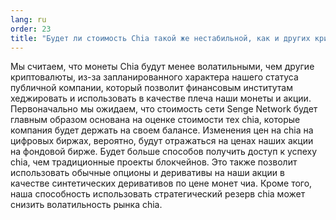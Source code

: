 ```yaml
---
lang: ru
order: 23
title: "Будет ли стоимость Chia такой же нестабильной, как и других криптовалют?"
---
```


Мы считаем, что монеты Chia будут менее волатильными, чем другие криптовалюты, из-за запланированного характера нашего статуса публичной компании, который позволит финансовым институтам хеджировать и использовать в качестве плеча наши монеты и акции. Первоначально мы ожидаем, что стоимость сети Senge Network будет главным образом основана на оценке стоимости тех сhia, которые компания будет держать на своем балансе. Изменения цен на сhia на цифровых биржах, вероятно, будут отражаться на ценах наших акции на фондовой бирже. Будет больше способов получить доступ к успеху chia, чем традиционные проекты блокчейнов. Это также позволит использовать обычные опционы и деривативы на наши акции в качестве синтетических деривативов по цене монет чиа. Кроме того, наша способность использовать стратегический резерв сhia может снизить волатильность рынка сhia.
